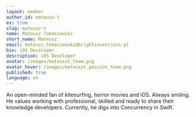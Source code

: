 ```yaml
---
layout: member
author_id: mateusz-t
ex: true
slug: mateusz-t
name: Mateusz Tomaszewski
short_name: Mateusz
email: mateusz.tomaszewski@brightinventions.pl
bio: iOS Developer
description: iOS Developer
avatar: /images/mateuszt_team.png
avatar_hover: /images/mateuszt_passion_team.png
published: true
language: en
---
```

An open-minded fan of kitesurfing, horror movies and iOS. Always smiling. He values working with professional, skilled and ready to share their knowledge developers. Currently, he digs into Concurrency in Swift.
